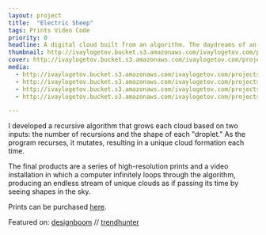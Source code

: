 ```yaml
---
layout: project
title:  "Electric Sheep"
tags: Prints Video Code
priority: 0
headline: A digital cloud built from an algorithm. The daydreams of an android lying in a virtual field of grass.
thumbnail: http://ivaylogetov.bucket.s3.amazonaws.com/ivaylogetov.com/projects/sheep/sheep.jpg
cover: http://ivaylogetov.bucket.s3.amazonaws.com/ivaylogetov.com/projects/sheep/main.jpg
media:
  - http://ivaylogetov.bucket.s3.amazonaws.com/ivaylogetov.com/projects/sheep/05.png
  - http://ivaylogetov.bucket.s3.amazonaws.com/ivaylogetov.com/projects/sheep/07.png
  - http://ivaylogetov.bucket.s3.amazonaws.com/ivaylogetov.com/projects/sheep/04.png
  - http://ivaylogetov.bucket.s3.amazonaws.com/ivaylogetov.com/projects/sheep/02.png

---
```


I developed a recursive algorithm that grows each cloud based on two inputs: the number of recursions and the shape of each "droplet." As the program recurses, it mutates, resulting in a unique cloud formation each time.

The final products are a series of high-resolution prints and a video installation in which a computer infinitely loops through the algorithm, producing an endless stream of unique clouds as if passing its time by seeing shapes in the sky.

Prints can be purchased [here](http://society6.com/ivaylogetov/prints?show=new).

Featured on: [designboom](http://www.designboom.com/art/ivaylo-getov-electric-sheep-digital-clouds-openframeworks-08-20-2014/) // [trendhunter](http://www.trendhunter.com/trends/ivaylo-getov)
